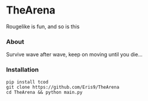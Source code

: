 # TheArena
Rougelike is fun, and so is this

### About
Survive wave after wave, keep on moving until you die...

### Installation
```
pip install tcod
git clone https://github.com/Eris9/TheArena
cd TheArena && python main.py
```
